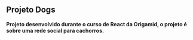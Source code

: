 ## Projeto Dogs

**Projeto desenvolvido durante o curso de React da Origamid, o projeto é sobre uma  rede social para cachorros.**
